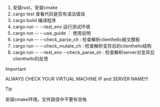 1. 安装rust，安装cmake
2. cargo test 查看代码是否有语法错误
3. cargo build 编译程序
4. cargo run -- --test_env 运行测试环境
5. cargo run -- --use_guide ： 使用说明
6. cargo run -- --check_parse_ch : 检查解析clienthello报文模板
7. cargo run -- --check_mutate_ch : 检查解析变异后的clienthello结构
8. cargo run -- --test_env --check_parse_sh : 检查解析server对变异后clienthello的反馈

> [!IMPORTANT]
> ALWAYS CHECK YOUR VIRTUAL MACHINE IP and SERVER NAME!!!

> [!TIP]
> 安装cmake环境，文件路径中不要有空格